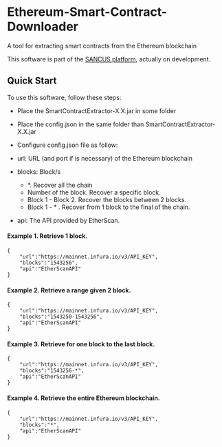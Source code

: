 # Ethereum-Smart-Contract-Downloader
A tool for extracting smart contracts from the Ethereum blockchain

This software is part of the [SANCUS platform](https://github.com/oeg-upm/sancus), actually on development.

## Quick Start

To use this software, follow these steps:

* Place the SmartContractExtractor-X.X.jar in some folder
* Place the config.json in the same folder than SmartContractExtractor-X.X.jar
* Configure config.json file as follow:

* url: URL (and port if is necessary) of the Ethereum blockchain
* blocks: Block/s
    * *. Recover all the chain
    * Number of the block. Recover a specific block.
    * Block 1 - Block 2. Recover the blocks between 2 blocks.
    * Block 1 - * . Recover from 1 block to the final of the chain.
* api: The API provided by EtherScan.

#### Example 1. Retrieve 1 block.

`````
{
	"url":"https://mainnet.infura.io/v3/API_KEY",
	"blocks":"1543256",
	"api":"EtherScanAPI"
}
`````

#### Example 2. Retrieve a range given 2 block.

`````
{
	"url":"https://mainnet.infura.io/v3/API_KEY",
	"blocks":"1543250-1543256",
	"api":"EtherScanAPI"
}
`````

#### Example 3. Retrieve for one block to the last block.

`````
{
	"url":"https://mainnet.infura.io/v3/API_KEY",
	"blocks":"1543256-*",
	"api":"EtherScanAPI"
}
`````

#### Example 4. Retrieve the entire Ethereum blockchain.

`````
{
	"url":"https://mainnet.infura.io/v3/API_KEY",
	"blocks":"*",
	"api":"EtherScanAPI"
}
`````
